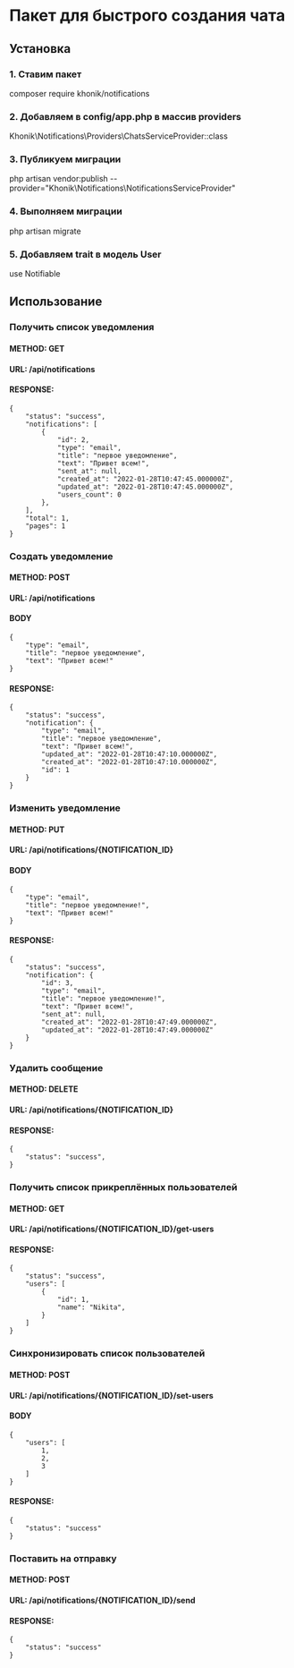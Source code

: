 # Пакет для быстрого создания чата

## Установка

### 1. Ставим пакет
composer require khonik/notifications

### 2. Добавляем в config/app.php в массив providers
Khonik\Notifications\Providers\ChatsServiceProvider::class

### 3. Публикуем миграции
php artisan vendor:publish --provider="Khonik\Notifications\NotificationsServiceProvider"

### 4. Выполняем миграции
php artisan migrate

### 5. Добавляем trait в модель User
use Notifiable

## Использование

### Получить список уведомления

#### METHOD: GET

#### URL: /api/notifications

#### RESPONSE: 
```
{
    "status": "success",
    "notifications": [
        {
            "id": 2,
            "type": "email",
            "title": "первое уведомление",
            "text": "Привет всем!",
            "sent_at": null,
            "created_at": "2022-01-28T10:47:45.000000Z",
            "updated_at": "2022-01-28T10:47:45.000000Z",
            "users_count": 0
        },
    ],
    "total": 1,
    "pages": 1
}
```


### Создать уведомление

#### METHOD: POST

#### URL: /api/notifications

#### BODY

```
{
    "type": "email",
    "title": "первое уведомление",
    "text": "Привет всем!"
}
```

#### RESPONSE: 
```
{
    "status": "success",
    "notification": {
        "type": "email",
        "title": "первое уведомление",
        "text": "Привет всем!",
        "updated_at": "2022-01-28T10:47:10.000000Z",
        "created_at": "2022-01-28T10:47:10.000000Z",
        "id": 1
    }
}
```

### Изменить уведомление

#### METHOD: PUT

#### URL: /api/notifications/{NOTIFICATION_ID}

#### BODY

```
{
    "type": "email",
    "title": "первое уведомление!",
    "text": "Привет всем!"
}
```

#### RESPONSE: 
```
{
    "status": "success",
    "notification": {
        "id": 3,
        "type": "email",
        "title": "первое уведомление!",
        "text": "Привет всем!",
        "sent_at": null,
        "created_at": "2022-01-28T10:47:49.000000Z",
        "updated_at": "2022-01-28T10:47:49.000000Z"
    }
}
```


### Удалить сообщение

#### METHOD: DELETE

#### URL: /api/notifications/{NOTIFICATION_ID}

#### RESPONSE: 
```
{
    "status": "success",
}
```

### Получить список прикреплённых пользователей

#### METHOD: GET

#### URL: /api/notifications/{NOTIFICATION_ID}/get-users

#### RESPONSE:
```
{
    "status": "success",
    "users": [
        {
            "id": 1,
            "name": "Nikita",
        }
    ]
}
```

### Синхронизировать список пользователей

#### METHOD: POST

#### URL: /api/notifications/{NOTIFICATION_ID}/set-users

#### BODY

```
{
    "users": [
        1,
        2,
        3
    ]
}
```

#### RESPONSE:
```
{
    "status": "success"
}
```


### Поставить на отправку

#### METHOD: POST

#### URL: /api/notifications/{NOTIFICATION_ID}/send

#### RESPONSE:
```
{
    "status": "success"
}
```


